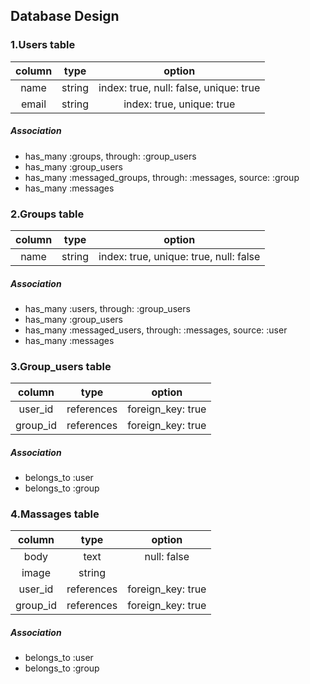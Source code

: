 ## Database Design

  ### 1.Users table
|column|type|option|
|:----:|:-:|:----:|
|name |string| index: true, null: false, unique: true|
|email|string| index: true, unique: true|

 #####  Association

   - has_many :groups, through: :group_users
   - has_many :group_users
   - has_many :messaged_groups, through: :messages, source: :group
   - has_many :messages


### 2.Groups table

|column|type|option|
|:----:|:--:|:----:|
|name|string|index: true, unique: true, null: false|

#####  Association

   - has_many :users, through: :group_users
   - has_many :group_users
   - has_many :messaged_users, through: :messages, source: :user
   - has_many :messages

### 3.Group_users table

|column|type|option|
|:----:|:--:|:----:|
|user_id|references|foreign_key: true |
|group_id|references|foreign_key: true|

#####  Association

   - belongs_to :user
   - belongs_to :group

### 4.Massages table
|column|type|option|
|:----:|:--:|:----:|
|body|text|null: false|
|image|string|  |
|user_id|references|foreign_key: true |
|group_id|references|foreign_key: true|

#####  Association

   - belongs_to :user
   - belongs_to :group
